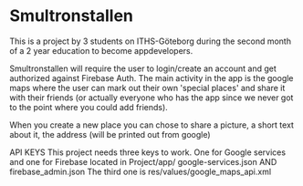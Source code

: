 # Smultronstallen

This is a project by 3 students on ITHS-Göteborg during the second month of a 2 year education to become appdevelopers. 

Smultronstallen will require the user to login/create an account and get authorized against Firebase Auth. 
The main activity in the app is the google maps where the user can mark out their own 'special places' and share it with their friends 
(or actually everyone who has the app since we never got to the point where you could add friends).

When you create a new place you can chose to share a picture, a short text about it, the address (will be printed out from google)


API KEYS
This project needs three keys to work. One for Google services and one for Firebase located in Project/app/ google-services.json AND firebase_admin.json
The third one is res/values/google_maps_api.xml
